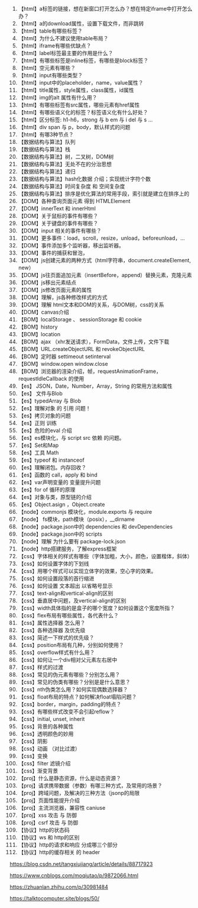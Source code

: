

1. 【html】a标签的链接，想在新窗口打开怎么办？想在特定iframe中打开怎么办？
2. 【html】a的download属性，设置下载文件，而非跳转
3. 【html】table有哪些标签？
4. 【html】为什么不建议使用table布局？
5. 【html】iframe有哪些优缺点？
6. 【html】label标签最主要的作用是什么？
7. 【html】有哪些标签是inline标签，有哪些是block标签？
8. 【html】空元素有哪些？
9. 【html】input有哪些类型？
10. 【html】input中的placeholder，name，value属性？
11. 【html】title属性，style属性，class属性，id属性
12. 【html】img的alt 属性有什么用？
13. 【html】有哪些标签有src属性，哪些元素有href属性
14. 【html】有哪些语义化的标签？标签语义化有什么好处？
15. 【html】区分标签: h1-h6，strong 与 b      em 与 i   del 与 s  ...
16. 【html】div span 与 p，body，默认样式的问题
17. 【html】有哪3种节点？
18. 【数据结构与算法】队列
19. 【数据结构与算法】栈
20. 【数据结构与算法】树，二叉树，DOM树
21. 【数据结构与算法】无处不在的分治思想
22. 【数据结构与算法】递归
23. 【数据结构与算法】hash化数据 介绍；实现统计字符个数
24. 【数据结构与算法】时间复杂度 和 空间复杂度
25. 【数据结构与算法】排序是优化算法的常用手段，索引就是建立在排序上的
26. 【DOM】各种查询页面元素 得到 HTMLElement
27. 【DOM】innerText 和 innerHtml
28. 【DOM】关于鼠标的事件有哪些？
29. 【DOM】关于键盘的事件有哪些？
30. 【DOM】input 相关的事件有哪些？
31. 【DOM】更多事件：load，scroll，resize，unload，beforeunload，...
32. 【DOM】事件添加多个监听器，移出监听器。
33. 【DOM】事件的捕获和冒泡，
34. 【DOM】js创建元素的两种方式（html字符串，document.createElement, new）
35. 【DOM】js往页面追加元素（insertBefore，append）替换元素，克隆元素
36. 【DOM】js移出元素结点
37. 【DOM】js修改页面元素的属性
38. 【DOM】理解，js各种修改样式的方式
39. 【DOM】理解 html文本和DOM的关系，与DOM树，css的关系
40. 【DOM】canvas介绍
41. 【BOM】localStorage 、 sessionStorage  和 cookie
42. 【BOM】history
43. 【BOM】location
44. 【BOM】ajax （xhr发送请求），FormData，文件上传，文件下载
45. 【BOM】URL.createObjectURL  和 revokeObjectURL
46. 【BOM】定时器 settimeout setinterval
47. 【BOM】window.open  window.close
48. 【BOM】浏览器的渲染介绍，帧，requestAnimationFrame，requestIdleCallback 的使用
49. 【es】 JSON，Date，Number，Array，String 的常用方法和属性
50. 【es】 文件与Blob
51. 【es】typedArray 与 Blob
52. 【es】理解对象 的 引用 问题！
53. 【es】拷贝对象的问题
54. 【es】正则 训练
55. 【es】危险的eval 介绍
56. 【es】es模块化，与 script src 依赖 的问题。
57. 【es】Set和Map
58. 【es】工具 Math
59. 【es】typeof 和 instanceof
60. 【es】理解闭包。内存回收？
61. 【es】函数的 call，apply 和 bind
62. 【es】var声明变量的 变量提升问题
63. 【es】for of 循环的原理
64. 【es】对象与类，原型链的介绍
65. 【es】Object.asign ，Object.create
66. 【node】commonjs 模块化，module.exports  与 require
67. 【node】 fs模块，path模块（posix），__dirname
68. 【node】package.json中的 dependencies 和 devDependencies
69. 【node】package.json中的 scripts
70. 【node】理解 为什么要有 package-lock.json
71. 【node】http搭建服务，了解express框架
72. 【css】字体相关的样式有哪些（字体加粗，大小，颜色，设置楷体，斜体）
73. 【css】如何设置字体的下划线
74. 【css】用哪个样式可以实现立体字的效果，空心字的效果。
75. 【css】如何设置段落的首行缩进
76. 【css】如何设置 文本超出 以省略号显示
77. 【css】text-align和vertical-align的区别
78. 【css】垂直居中问题，及vertical-align的区别 
79. 【css】width具体指的是盒子的哪个宽度？如何设置这个宽度所指？
80. 【css】flex布局有哪些属性，各代表什么？
81. 【css】属性选择器 怎么用？
82. 【css】各种选择器 及优先级
83. 【css】简述一下样式的优先级？
84. 【css】position布局有几种，分别如何使用？
85. 【css】overflow样式有什么用？
86. 【css】如何让一个div相对父元素左右居中
87. 【css】样式的过渡
88. 【css】常见的伪元素有哪些？分别怎么用？
89. 【css】常见的伪类有哪些？分别是是什么意思？
90. 【css】nth伪类怎么用？如何实现偶数选择器？
91. 【css】float布局的特点？如何解决float塌陷问题？
92. 【css】border，margin，padding的特点？
93. 【css】有哪些样式改变不会引起reflow？
94. 【css】initial, unset, inherit
95. 【css】背景的各种属性
96. 【css】透明颜色的妙用
97. 【css】阴影
98. 【css】动画 （对比过渡）
99. 【css】变换
100. 【css】filter 滤镜介绍
101. 【css】渐变背景
102. 【proj】什么是静态资源，什么是动态资源？
103. 【proj】请求携带数据（参数）有哪三种方式，及常用的场景？
104. 【proj】跨域问题，及解决的三种方法（jsonp的局限
105. 【proj】页面性能提升介绍
106. 【proj】主流浏览器，兼容性  caniuse
107. 【proj】xss 攻击 与 防御
108. 【proj】csrf 攻击 与 防御
109. 【协议】http的状态码
110. 【协议】ws 和 http的区别
111. 【协议】http的请求和响应 分成哪三个部分
112. 【协议】http的缓存相关 的 header

https://blog.csdn.net/tangxiujiang/article/details/88717923

https://www.cnblogs.com/moqiutao/p/9872066.html

https://zhuanlan.zhihu.com/p/30981484

https://talktocomputer.site/blogs/50/

